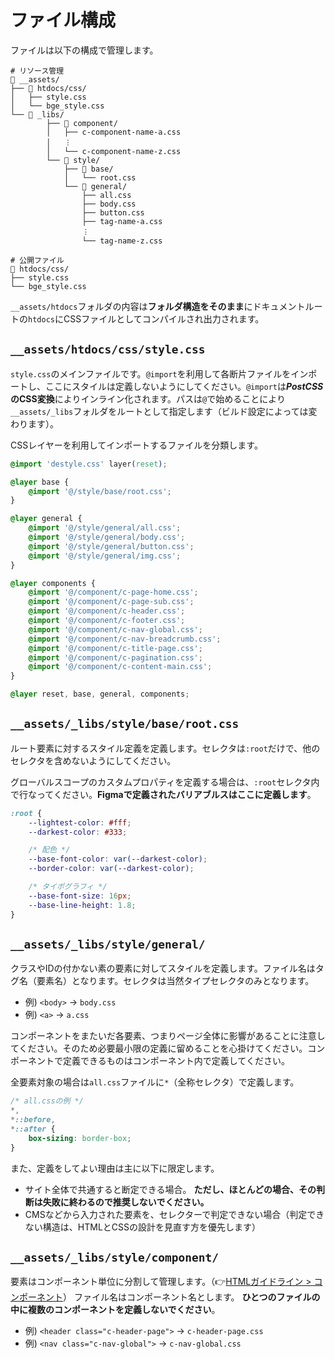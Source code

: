 # ファイル構成

ファイルは以下の構成で管理します。

```
# リソース管理
📂 __assets/
├── 📂 htdocs/css/
│   ├── style.css
│   └── bge_style.css
└── 📂 _libs/
		├── 📂 component/
		│   ├── c-component-name-a.css
		│   ︙
		│   └── c-component-name-z.css
		└── 📂 style/
			├── 📂 base/
			│   └── root.css
			└── 📂 general/
				├── all.css
				├── body.css
				├── button.css
				├── tag-name-a.css
				︙
				└── tag-name-z.css

# 公開ファイル
📂 htdocs/css/
├── style.css
└── bge_style.css
```

`__assets/htdocs`フォルダの内容は**フォルダ構造をそのまま**にドキュメントルートの`htdocs`にCSSファイルとしてコンパイルされ出力されます。

## `__assets/htdocs/css/style.css`

`style.css`のメインファイルです。`@import`を利用して各断片ファイルをインポートし、ここにスタイルは定義しないようにしてください。`@import`は***PostCSS*のCSS変換**によりインライン化されます。パスは`@`で始めることにより`__assets/_libs`フォルダをルートとして指定します（ビルド設定によっては変わります）。

CSSレイヤーを利用してインポートするファイルを分類します。

```css
@import 'destyle.css' layer(reset);

@layer base {
	@import '@/style/base/root.css';
}

@layer general {
	@import '@/style/general/all.css';
	@import '@/style/general/body.css';
	@import '@/style/general/button.css';
	@import '@/style/general/img.css';
}

@layer components {
	@import '@/component/c-page-home.css';
	@import '@/component/c-page-sub.css';
	@import '@/component/c-header.css';
	@import '@/component/c-footer.css';
	@import '@/component/c-nav-global.css';
	@import '@/component/c-nav-breadcrumb.css';
	@import '@/component/c-title-page.css';
	@import '@/component/c-pagination.css';
	@import '@/component/c-content-main.css';
}

@layer reset, base, general, components;
```

## `__assets/_libs/style/base/root.css`

ルート要素に対するスタイル定義を定義します。セレクタは`:root`だけで、他のセレクタを含めないようにしてください。

グローバルスコープのカスタムプロパティを定義する場合は、`:root`セレクタ内で行なってください。**Figmaで定義されたバリアブルスはここに定義します**。

```css
:root {
	--lightest-color: #fff;
	--darkest-color: #333;

	/* 配色 */
	--base-font-color: var(--darkest-color);
	--border-color: var(--darkest-color);

	/* タイポグラフィ */
	--base-font-size: 16px;
	--base-line-height: 1.8;
}
```

## `__assets/_libs/style/general/`

クラスやIDの付かない素の要素に対してスタイルを定義します。ファイル名はタグ名（要素名）となります。セレクタは当然タイプセレクタのみとなります。

- 例) `<body>` → `body.css`
- 例) `<a>` → `a.css`

コンポーネントをまたいだ各要素、つまりページ全体に影響があることに注意してください。そのため必要最小限の定義に留めることを心掛けてください。コンポーネントで定義できるものはコンポーネント内で定義してください。

全要素対象の場合は`all.css`ファイルに`*`（全称セレクタ）で定義します。

```css
/* all.cssの例 */
*,
*::before,
*::after {
	box-sizing: border-box;
}
```

また、定義をしてよい理由は主に以下に限定します。

- サイト全体で共通すると断定できる場合。 **ただし、ほとんどの場合、その判断は失敗に終わるので推奨しないでください。**
- CMSなどから入力された要素を、セレクターで判定できない場合（判定できない構造は、HTMLとCSSの設計を見直す方を優先します）

## `__assets/_libs/style/component/`

要素はコンポーネント単位に分割して管理します。（👉[HTMLガイドライン &gt; コンポーネント](../html/components.md)）
ファイル名はコンポーネント名とします。 **ひとつのファイルの中に複数のコンポーネントを定義しないでください**。

- 例) `<header class="c-header-page">` → `c-header-page.css`
- 例) `<nav class="c-nav-global">` → `c-nav-global.css`
